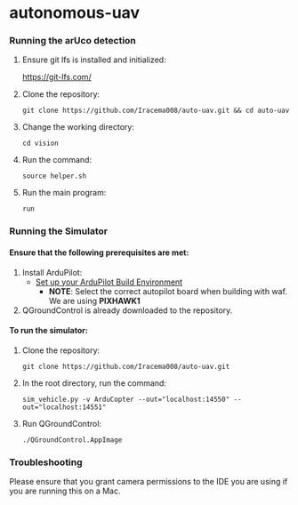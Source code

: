 # autonomous-uav

### Running the arUco detection
1. Ensure git lfs is installed and initialized:

    https://git-lfs.com/
2. Clone the repository:

    `git clone https://github.com/Iracema008/auto-uav.git && cd auto-uav`
3. Change the working directory:

    `cd vision`
4. Run the command:

    `source helper.sh`
5. Run the main program:

    `run`


### Running the Simulator
#### Ensure that the following prerequisites are met:
1. Install ArduPilot:
    - [Set up your ArduPilot Build Environment](https://ardupilot.org/dev/docs/building-setup-linux.html#building-setup-linux)
      - **NOTE**: Select the correct autopilot board when building with waf. We are using **PIXHAWK1**
2. QGroundControl is already downloaded to the repository.
#### To run the simulator:
1. Clone the repository: 

    `git clone https://github.com/Iracema008/auto-uav.git`

2. In the root directory, run the command:

    `sim_vehicle.py -v ArduCopter --out="localhost:14550" --out="localhost:14551"`
3. Run QGroundControl:

    `./QGroundControl.AppImage`

### Troubleshooting

Please ensure that you grant camera permissions to the IDE you are using if you are running this on a Mac.
